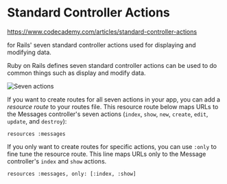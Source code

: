 # Standard Controller Actions

https://www.codecademy.com/articles/standard-controller-actions

 for Rails' seven standard controller actions used for displaying and modifying data.

Ruby on Rails defines seven standard controller actions can be used to do common things such as display and modify data.

![Seven actions](https://s3.amazonaws.com/codecademy-content/projects/3/seven-actions.svg)

If you want to create routes for all seven actions in your app, you can add a *resource route* to your routes file. This resource route below maps URLs to the Messages controller's seven actions (`index`, `show`, `new`, `create`, `edit`, `update`, and `destroy`):

```
resources :messages

```

If you only want to create routes for specific actions, you can use `:only` to fine tune the resource route. This line maps URLs only to the Message controller's `index` and `show` actions.

```
resources :messages, only: [:index, :show]
```